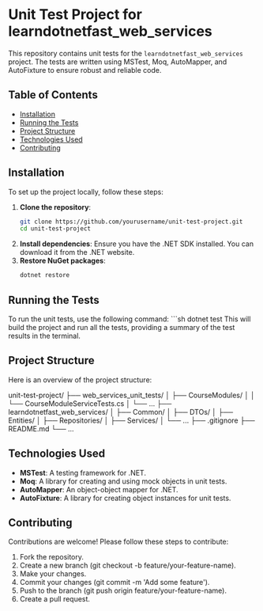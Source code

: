 # Unit Test Project for learndotnetfast_web_services

This repository contains unit tests for the `learndotnetfast_web_services` project. The tests are written using MSTest, Moq, AutoMapper, and AutoFixture to ensure robust and reliable code.

## Table of Contents

- [Installation](#installation)
- [Running the Tests](#running-the-tests)
- [Project Structure](#project-structure)
- [Technologies Used](#technologies-used)
- [Contributing](#contributing)

## Installation

To set up the project locally, follow these steps:

1. **Clone the repository**:
   ```sh
   git clone https://github.com/yourusername/unit-test-project.git
   cd unit-test-project
2. **Install dependencies**:
    Ensure you have the .NET SDK installed. You can download it from the .NET website.
3. **Restore NuGet packages**:
    ```sh
    dotnet restore
## Running the Tests
To run the unit tests, use the following command:
    ```sh
    dotnet test
    This will build the project and run all the tests, providing a summary of the test results in the terminal.

## Project Structure
Here is an overview of the project structure:

  unit-test-project/
  ├── web_services_unit_tests/
  │   ├── CourseModules/
  │   │   └── CourseModuleServiceTests.cs
  │   └── ...
  ├── learndotnetfast_web_services/
  │   ├── Common/
  │   ├── DTOs/
  │   ├── Entities/
  │   ├── Repositories/
  │   ├── Services/
  │   └── ...
  ├── .gitignore
  ├── README.md
  └── ...
## Technologies Used
- **MSTest**: A testing framework for .NET.
- **Moq**: A library for creating and using mock objects in unit tests.
- **AutoMapper**: An object-object mapper for .NET.
- **AutoFixture**: A library for creating object instances for unit tests.

## Contributing
Contributions are welcome! Please follow these steps to contribute:

1. Fork the repository.
2. Create a new branch (git checkout -b feature/your-feature-name).
3. Make your changes.
4. Commit your changes (git commit -m 'Add some feature').
5. Push to the branch (git push origin feature/your-feature-name).
6. Create a pull request.
